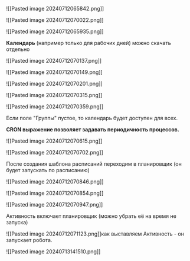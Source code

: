 




![[Pasted image 20240712065842.png]]


![[Pasted image 20240712070022.png]]



![[Pasted image 20240712065935.png]]


**Календарь** (например только для рабочих дней) можно скачать отдельно 


![[Pasted image 20240712070137.png]]


![[Pasted image 20240712070149.png]]

![[Pasted image 20240712070201.png]]



![[Pasted image 20240712070315.png]]


![[Pasted image 20240712070359.png]]

Если поле "Группы" пустое, то календарь будет доступен для всех.


**CRON выражение позволяет задавать периодичность процессов.**


![[Pasted image 20240712070615.png]]



![[Pasted image 20240712070702.png]]

После создания шаблона расписаний переходим в планировщик (он будет запускать по расписанию)

![[Pasted image 20240712070846.png]]


![[Pasted image 20240712070854.png]]


![[Pasted image 20240712070947.png]]

Активность включает планировщик (можно убрать её на время не запуска)


![[Pasted image 20240712071123.png]]как выставляем Активность - он запускает робота.



![[Pasted image 20240713141510.png]]



